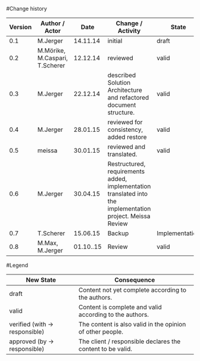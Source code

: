 #Change history
	
|Version	|Author / Actor					|Date		|Change / Activity	|State	|
|-----------|-------------------------------|-----------|-------------------|-------|
|0.1		|M.Jerger						|14.11.14	|initial			|draft	|
|0.2		|M.Mörike, M.Caspari, T.Scherer	|12.12.14	|reviewed			|valid	|
|0.3		|M.Jerger						|22.12.14	|described Solution Architecture and refactored document structure.|valid	|
|0.4		|M.Jerger						|28.01.15	|reviewed for consistency, added restore|valid	|
|0.5		|meissa							|30.01.15	|reviewed and translated.|valid	|
|0.6 		| M.Jerger 						| 30.04.15 | Restructured, requirements added, implementation translated into the implementation project. Meissa Review |
|0.7		|T.Scherer						|15.06.15	| Backup | Implementation | Backup |
|0.8 		| M.Max, M.Jerger 				| 01.10..15 | Review | valid |


#Legend

|New State						|Consequence	|
| ----------------------------- | ------------- |
|draft							|Content not yet complete according to the authors.|
|valid							|Content is complete and valid according to the authors.|
|verified (with → responsible)	|The content is also valid in the opinion of other people.|
|approved (by → responsible)	|The client / responsible declares the content to be valid.|
